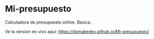# Mi-presupuesto
 Calculadora de presupuesto online. Basica.

Ve la version en vivo aqui: https://domakedev.github.io/Mi-presupuesto/

